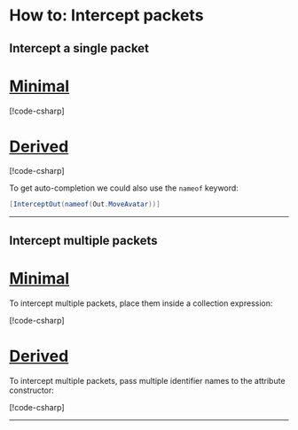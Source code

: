 # How to: Intercept packets

## Intercept a single packet

# [Minimal](#tab/minimal)

[!code-csharp[](~/src/examples/packets/minimal/Program.cs?name=intercept-single-identifier)]

# [Derived](#tab/derived)

[!code-csharp[](~/src/examples/packets/derived/MyExtension.cs?name=intercept-single-identifier)]

To get auto-completion we could also use the `nameof` keyword:
```csharp
[InterceptOut(nameof(Out.MoveAvatar))]
```

---

## Intercept multiple packets

# [Minimal](#tab/minimal)

To intercept multiple packets, place them inside a collection expression:

[!code-csharp[](~/src/examples/packets/minimal/Program.cs?name=intercept-multiple-identifiers)]

# [Derived](#tab/derived)

To intercept multiple packets, pass multiple identifier names to the attribute constructor:

[!code-csharp[](~/src/examples/packets/derived/MyExtension.cs?name=intercept-multiple-identifiers)]

---
